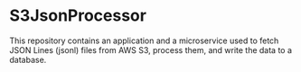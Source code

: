 # S3JsonProcessor
This repository contains an application and a microservice used to fetch JSON Lines (jsonl) files from AWS S3, process them, and write the data to a database.
